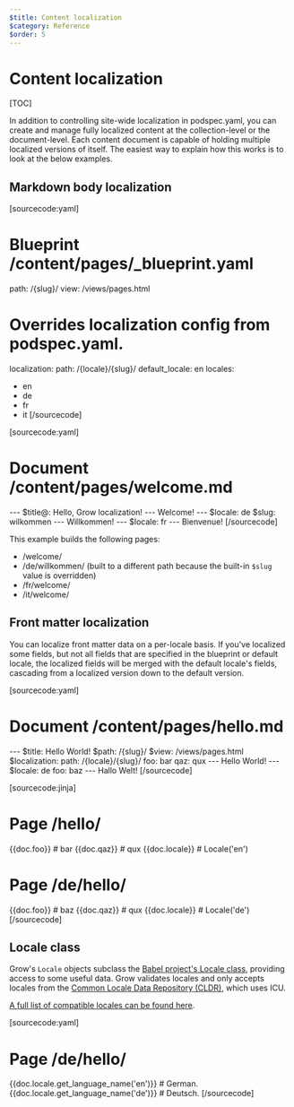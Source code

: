 ```yaml
---
$title: Content localization
$category: Reference
$order: 5
---
```

# Content localization

[TOC]

In addition to controlling site-wide localization in podspec.yaml, you can create and manage fully localized content at the collection-level or the document-level. Each content document is capable of holding multiple localized versions of itself. The easiest way to explain how this works is to look at the below examples.

## Markdown body localization

[sourcecode:yaml]
# Blueprint /content/pages/_blueprint.yaml

path: /{slug}/
view: /views/pages.html

# Overrides localization config from podspec.yaml.
localization:
  path: /{locale}/{slug}/
  default_locale: en
  locales:
  - en
  - de
  - fr
  - it
[/sourcecode]

[sourcecode:yaml]
# Document /content/pages/welcome.md

​---
$title@: Hello, Grow localization!
​---
Welcome!
​---
$locale: de
$slug: wilkommen
​---
Willkommen!
​---
$locale: fr
​---
Bienvenue!
[/sourcecode]

This example builds the following pages:

- /welcome/
- /de/willkommen/ (built to a different path because the built-in `$slug` value is overridden)
- /fr/welcome/
- /it/welcome/

## Front matter localization

You can localize front matter data on a per-locale basis. If you've localized some fields, but not all fields that are specified in the blueprint or default locale, the localized fields will be merged with the default locale's fields, cascading from a localized version down to the default version.

[sourcecode:yaml]
# Document /content/pages/hello.md

​---
$title: Hello World!
$path: /{slug}/
$view: /views/pages.html
$localization:
  path: /{locale}/{slug}/
foo: bar
qaz: qux
​---
Hello World!
​---
$locale: de
foo: baz
​---
Hallo Welt!
[/sourcecode]

[sourcecode:jinja]
# Page /hello/

{{doc.foo}}         # bar
{{doc.qaz}}         # qux
{{doc.locale}}      # Locale('en')

# Page /de/hello/

{{doc.foo}}         # baz
{{doc.qaz}}         # qux
{{doc.locale}}      # Locale('de')
[/sourcecode]

## Locale class

Grow's `Locale` objects subclass the [Babel project's Locale class](http://babel.pocoo.org/en/latest/locale.html#the-locale-class), providing access to some useful data. Grow validates locales and only accepts locales from the [Common Locale Data Repository (CLDR)](http://unicode.org/cldr/), which uses ICU.

[A full list of compatible locales can be found here](http://www.localeplanet.com/icu/).

[sourcecode:yaml]
# Page /de/hello/
{{doc.locale.get_language_name('en')}}       # German.
{{doc.locale.get_language_name('de')}}       # Deutsch.
[/sourcecode]
